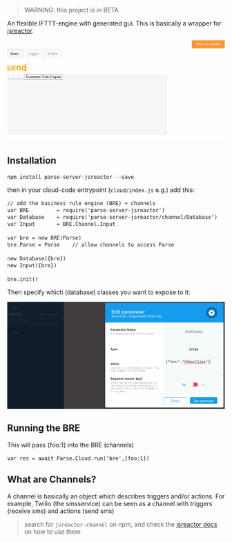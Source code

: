 > WARNING: this project is in BETA

An flexible IFTTT-engine with generated gui. 
This is basically a wrapper for [jsreactor](https://npmjs.com/package/@coderofsalvation/jsreactor).

![](https://raw.githubusercontent.com/coderofsalvation/parse-server-jsreactor/master/doc/bre.gif)

## Installation

    npm install parse-server-jsreactor --save

then in your cloud-code entrypoint (`cloud/index.js` e.g.) add this:

```
// add the business rule engine (BRE) + channels
var BRE         = require('parse-server-jsreactor')
var Database    = require('parse-server-jsreactor/channel/Database')
var Input       = BRE.Channel.Input 

var bre = new BRE(Parse)
bre.Parse = Parse    // allow channels to access Parse

new Database({bre})
new Input({bre})

bre.init()
```

Then specify which (database) classes you want to expose to it:

![](https://raw.githubusercontent.com/coderofsalvation/parse-server-jsreactor/master/doc/config.png)

## Running the BRE

This will pass {foo:1} into the BRE (channels)
```
var res = await Parse.Cloud.run('bre',{foo:1})
```

## What are Channels?

A channel is basically an object which describes triggers and/or actions.
For example, Twilio (the smsservice) can be seen as a channel with triggers (receive sms) and actions (send sms)

> search for `jsreactor-channel` on npm, and check the [jsreactor docs](https://npmjs.com/package/@coderofsalvation/jsreactor) on how to use them    